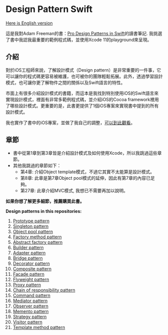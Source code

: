 # Design Pattern Swift

[Here is English version](https://github.com/hayasilin/design-pattern-swift/blob/master/README.md)

這是我對Adam Freeman的書：[Pro Design Patterns in Swift](https://www.amazon.com/Design-Patterns-Swift-Adam-Freeman/dp/148420395X)的讀書筆記. 我挑選了書中我認我最重要的範例程式碼，並使用Xcode 11的playground來呈現。

## 介紹

對於iOS工程師來說，了解設計模式（Design pattern）是非常重要的一件事，它可以讓你的程式碼更容易被維護，也可被你的團隊輕鬆拓展。此外，透過學習設計模式，也可讓你更了解物件之間的關係以及Swift語言的特性。

市面上有很多介紹設計模式的書籍，而這本是我找到特別使用iOS的Swift語言來實現設計模式，裡面有非常多範例程式碼，並介紹iOS的Cocoa framework裡用了哪些設計模式。更重要的是，此書更提供了1個iOS專案來實現書中提到的所有設計模式。

我也實作了書中的iOS專案，並做了我自己的調整，[可以到此觀看](https://github.com/hayasilin/design-pattern-swift-demo-project)。

## 章節

- 書中從第1章到第3章皆是介紹設計模式及如何使用Xcode，所以我跳過這些章節。
- 其他我跳過的章節如下：
  - 第4章: 介紹Object template模式，不過它其實不太能算是設計模式。
  - 第8章: 此章是第7章Object pool模式的延伸，因此有第7章的內容已足夠。
  - 第27章: 此章介紹MVC模式, 我想已不需要再加以說明。

**如果你想了解更多細節，推薦購買此書。**

**Design patterns in this repositories:**

1. [Prototype pattern](https://github.com/hayasilin/design-pattern-swift/blob/master/05_PrototypePattern.playground/Contents.swift)
2. [Singleton pattern](https://github.com/hayasilin/design-pattern-swift/blob/master/06_SingletonPattern.playground/Contents.swift)
3. [Object pool pattern](https://github.com/hayasilin/design-pattern-swift/blob/master/07_ObjectPoolPattern.playground/Contents.swift)
4. [Factory method pattern](https://github.com/hayasilin/design-pattern-swift/blob/master/09_FactoryMethodPattern.playground/Contents.swift)
5. [Abstract factory pattern](https://github.com/hayasilin/design-pattern-swift/blob/master/10_AbstractFactoryPattern.playground/Contents.swift)
6. [Builder pattern](https://github.com/hayasilin/design-pattern-swift/blob/master/11_BuilderPattern.playground/Contents.swift)
7. [Adapter pattern](https://github.com/hayasilin/design-pattern-swift/blob/master/12_AdapterPattern.playground/Contents.swift)
8. [Bridge pattern](https://github.com/hayasilin/design-pattern-swift/blob/master/13_BridgePattern.playground/Contents.swift)
9. [Decorator pattern](https://github.com/hayasilin/design-pattern-swift/blob/master/14_DecoratorPattern.playground/Contents.swift)
10. [Composite pattern](https://github.com/hayasilin/design-pattern-swift/blob/master/15_CompositePattern.playground/Contents.swift)
11. [Facade pattern](https://github.com/hayasilin/design-pattern-swift/blob/master/16_FacadePattern.playground/Contents.swift)
12. [Flyweight pattern](https://github.com/hayasilin/design-pattern-swift/blob/master/17_FlyweightPattern.playground/Contents.swift)
13. [Proxy pattern](https://github.com/hayasilin/design-pattern-swift/blob/master/18_ProxyPattern.playground/Contents.swift)
14. [Chain of responsibility pattern](https://github.com/hayasilin/design-pattern-swift/blob/master/19_ChainOfResponsibilityPattern.playground/Contents.swift)
15. [Command pattern](https://github.com/hayasilin/design-pattern-swift/blob/master/20_CommandPattern.playground/Contents.swift)
16. [Mediator pattern](https://github.com/hayasilin/design-pattern-swift/blob/master/21_MediatorPattern.playground/Contents.swift)
17. [Observer pattern](https://github.com/hayasilin/design-pattern-swift/blob/master/22_ObserverPattern.playground/Contents.swift)
18. [Memento pattern](https://github.com/hayasilin/design-pattern-swift/blob/master/23_MementoPattern.playground/Contents.swift)
19. [Strategy pattern](https://github.com/hayasilin/design-pattern-swift/blob/master/24_StrategyPattern.playground/Contents.swift)
20. [Visitor pattern](https://github.com/hayasilin/design-pattern-swift/blob/master/25_VisitorPattern.playground/Contents.swift)
21. [Template method pattern](https://github.com/hayasilin/design-pattern-swift/blob/master/26_TemplateMethodPattern.playground/Contents.swift)